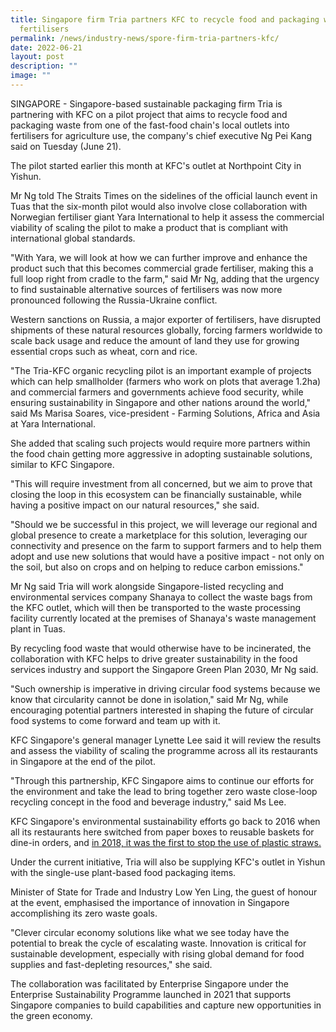 ```yaml
---
title: Singapore firm Tria partners KFC to recycle food and packaging waste into
  fertilisers
permalink: /news/industry-news/spore-firm-tria-partners-kfc/
date: 2022-06-21
layout: post
description: ""
image: ""
---
```

SINGAPORE - Singapore-based sustainable packaging firm Tria is partnering with KFC on a pilot project that aims to recycle food and packaging waste from one of the fast-food chain's local outlets into fertilisers for agriculture use, the company's chief executive Ng Pei Kang said on Tuesday (June 21).

The pilot started earlier this month at KFC's outlet at Northpoint City in Yishun.

Mr Ng told The Straits Times on the sidelines of the official launch event in Tuas that the six-month pilot would also involve close collaboration with Norwegian fertiliser giant Yara International to help it assess the commercial viability of scaling the pilot to make a product that is compliant with international global standards.

"With Yara, we will look at how we can further improve and enhance the product such that this becomes commercial grade fertiliser, making this a full loop right from cradle to the farm," said Mr Ng, adding that the urgency to find sustainable alternative sources of fertilisers was now more pronounced following the Russia-Ukraine conflict.

Western sanctions on Russia, a major exporter of fertilisers, have disrupted shipments of these natural resources globally, forcing farmers worldwide to scale back usage and reduce the amount of land they use for growing essential crops such as wheat, corn and rice.

"The Tria-KFC organic recycling pilot is an important example of projects which can help smallholder (farmers who work on plots that average 1.2ha) and commercial farmers and governments achieve food security, while ensuring sustainability in Singapore and other nations around the world," said Ms Marisa Soares, vice-president - Farming Solutions, Africa and Asia at Yara International.

She added that scaling such projects would require more partners within the food chain getting more aggressive in adopting sustainable solutions, similar to KFC Singapore.

"This will require investment from all concerned, but we aim to prove that closing the loop in this ecosystem can be financially sustainable, while having a positive impact on our natural resources," she said.

"Should we be successful in this project, we will leverage our regional and global presence to create a marketplace for this solution, leveraging our connectivity and presence on the farm to support farmers and to help them adopt and use new solutions that would have a positive impact - not only on the soil, but also on crops and on helping to reduce carbon emissions."

Mr Ng said Tria will work alongside Singapore-listed recycling and environmental services company Shanaya to collect the waste bags from the KFC outlet, which will then be transported to the waste processing facility currently located at the premises of Shanaya's waste management plant in Tuas.

By recycling food waste that would otherwise have to be incinerated, the collaboration with KFC helps to drive greater sustainability in the food services industry and support the Singapore Green Plan 2030, Mr Ng said.

"Such ownership is imperative in driving circular food systems because we know that circularity cannot be done in isolation," said Mr Ng, while encouraging potential partners interested in shaping the future of circular food systems to come forward and team up with it.

KFC Singapore's general manager Lynette Lee said it will review the results and assess the viability of scaling the programme across all its restaurants in Singapore at the end of the pilot.

"Through this partnership, KFC Singapore aims to continue our efforts for the environment and take the lead to bring together zero waste close-loop recycling concept in the food and beverage industry," said Ms Lee.

KFC Singapore's environmental sustainability efforts go back to 2016 when all its restaurants here switched from paper boxes to reusable baskets for dine-in orders, and [in 2018, it was the first to stop the use of plastic straws.](https://www.straitstimes.com/lifestyle/food/all-84-kfc-outlets-to-stop-providing-plastic-straws-and-using-plastic-caps-for-drinks)

Under the current initiative, Tria will also be supplying KFC's outlet in Yishun with the single-use plant-based food packaging items.

Minister of State for Trade and Industry Low Yen Ling, the guest of honour at the event, emphasised the importance of innovation in Singapore accomplishing its zero waste goals.

"Clever circular economy solutions like what we see today have the potential to break the cycle of escalating waste. Innovation is critical for sustainable development, especially with rising global demand for food supplies and fast-depleting resources," she said.

The collaboration was facilitated by Enterprise Singapore under the Enterprise Sustainability Programme launched in 2021 that supports Singapore companies to build capabilities and capture new opportunities in the green economy.